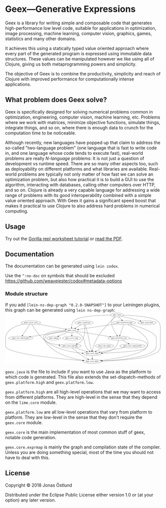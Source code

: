 # Geex—Generative Expressions

Geex is a library for writing simple and composable code that generates high-performance low level code, suitable for applications in optimization, image processing, machine learning, computer vision, graphics, games, statistics and many other domains.

It achieves this using a statically typed value oriented approach where every part of the generated program is expressed using immutable data structures. These values can be manipulated however we like using all of Clojure, giving us both metaprogramming powers and simplicity.

The objective of Geex is to combine the productivity, simplicity and reach of Clojure with improved performance for computationally intense applications.

## What problem does Geex solve?

Geex is specifically designed for solving numerical problems common in optimization, engineering, computer vision, machine learning, etc. Problems where we work with matrices, minimize objective functions, simulate things, integrate things, and so on, where there is enough data to crunch for the computation time to be noticeable.

Although recently, new languages have popped up that claim to address the so-called "two-language problem" (one language that is fast to write code in, and one language whose code tends to execute fast), real-world problems are really *N-language* problems: It is not just a question of development vs runtime speed. There are so many other aspects too, such as deployability on different platforms and what libraries are available. Real-world problems are typically not only matter of how fast we can solve an optimization problem, but also how practical it is to build a GUI to use the algorithm, interacting with databases, calling other computers over HTTP, and so on. Clojure is already a very capable language for addressing a wide range of problems with its good interoperability combined with a simple value oriented approach. With Geex it gains a significant speed boost that makes it practical to use Clojure to also address hard problems in numerical computing.

## Usage

Try out the [Gorilla repl worksheet tutorial]() or [read the PDF]().

## Documentation

The documentation can be generated using ```lein codox```.

Use the ```^:no-doc``` on symbols that should be excluded
https://github.com/weavejester/codox#metadata-options

### Module structure
If you add ```[lein-ns-dep-graph "0.2.0-SNAPSHOT"]``` to your Leiningen plugins, this graph can be generated using ```lein ns-dep-graph```:
![Module graph](ns-dep-graph.png)

```geex.java``` is the file to include if you want to use Java as the platform to which code is generated. This file also extends the set-dispatch-methods of ```geex.platform.high``` and ```geex.platform.low```.

```geex.platform.high``` are all high-level operations that we may want to access from different platforms. They are high-level in the sense that they depend on the ```lime.core``` module.

```geex.platform.low``` are all low-level operations that vary from platform to platform. They are low-level in the sense that they don't require the ```geex.core``` module.

```geex.core``` is the main implementation of most common stuff of geex, notable code generation.

```geex.core.exprmap``` is mainly the graph and compilation state of the compiler. Unless you are doing something special, most of the time you should not have to deal with this.

## License

Copyright © 2018 Jonas Östlund

Distributed under the Eclipse Public License either version 1.0 or (at
your option) any later version.
